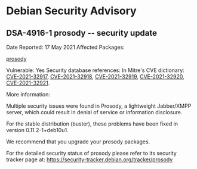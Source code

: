 
Debian Security Advisory
========================


DSA-4916-1 prosody -- security update
-------------------------------------



Date Reported:
17 May 2021
Affected Packages:

[prosody](https://packages.debian.org/src:prosody)

Vulnerable:
Yes
Security database references:
In Mitre's CVE dictionary: [CVE-2021-32917](https://security-tracker.debian.org/tracker/CVE-2021-32917), [CVE-2021-32918](https://security-tracker.debian.org/tracker/CVE-2021-32918), [CVE-2021-32919](https://security-tracker.debian.org/tracker/CVE-2021-32919), [CVE-2021-32920](https://security-tracker.debian.org/tracker/CVE-2021-32920), [CVE-2021-32921](https://security-tracker.debian.org/tracker/CVE-2021-32921).  

More information:

Multiple security issues were found in Prosody, a lightweight Jabber/XMPP
server, which could result in denial of service or information disclosure.


For the stable distribution (buster), these problems have been fixed in
version 0.11.2-1+deb10u1.


We recommend that you upgrade your prosody packages.


For the detailed security status of prosody please refer to
its security tracker page at:
<https://security-tracker.debian.org/tracker/prosody>






